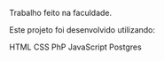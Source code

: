 Trabalho feito na faculdade.

Este projeto foi desenvolvido utilizando:

HTML
CSS
PhP
JavaScript
Postgres
